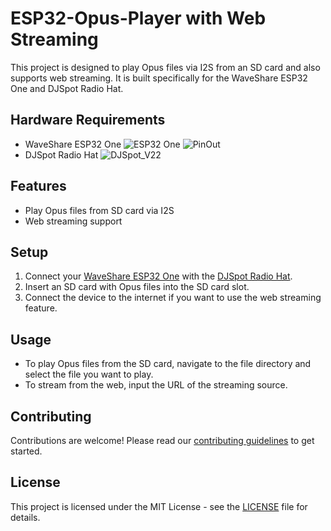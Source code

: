 # ESP32-Opus-Player with Web Streaming

This project is designed to play Opus files via I2S from an SD card and also supports web streaming. It is built specifically for the WaveShare ESP32 One and DJSpot Radio Hat.

## Hardware Requirements

- WaveShare ESP32 One
 ![ESP32 One](https://www.waveshare.com/img/devkit/accBoard/ESP32-One/ESP32-One-details-1.jpg)
 ![PinOut](https://www.waveshare.com/w/upload/f/f7/ESP32-One-details-inter.jpg)
- DJSpot Radio Hat
 ![DJSpot_V22](https://github.com/GabeHC/ESP32-Opus-Player/assets/5255323/0110e880-e6f3-42f5-9702-3e36e16785f1)

## Features

- Play Opus files from SD card via I2S
- Web streaming support

## Setup

1. Connect your [WaveShare ESP32 One](https://www.waveshare.com/wiki/ESP32_One) with the [DJSpot Radio Hat](https://www.qrz.com/db/BV5DJ).
2. Insert an SD card with Opus files into the SD card slot.
3. Connect the device to the internet if you want to use the web streaming feature.

## Usage

- To play Opus files from the SD card, navigate to the file directory and select the file you want to play.
- To stream from the web, input the URL of the streaming source.

## Contributing

Contributions are welcome! Please read our [contributing guidelines](CONTRIBUTING.md) to get started.

## License

This project is licensed under the MIT License - see the [LICENSE](LICENSE.md) file for details.
